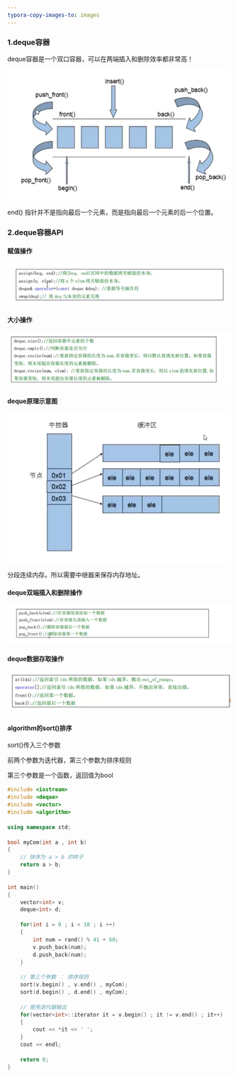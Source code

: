 ```yaml
---
typora-copy-images-to: images
---
```






### 1.deque容器



deque容器是一个双口容器，可以在两端插入和删除效率都非常高！

![1601699238483](images/1601699238483.png)





end() 指针并不是指向最后一个元素，而是指向最后一个元素的后一个位置。



### 2.deque容器API



#### 赋值操作

![1601699842926](images/1601699842926.png)



#### 大小操作

![1601699854891](images/1601699854891.png)





#### deque原理示意图

![1601699986661](images/1601699986661.png)



分段连续内存。所以需要中继器来保存内存地址。



#### deque双端插入和删除操作

![1601700144603](images/1601700144603.png)



#### deque数据存取操作

![1601700159945](images/1601700159945.png)





#### algorithm的sort()排序



sort()传入三个参数

前两个参数为迭代器，第三个参数为排序规则

第三个参数是一个函数，返回值为bool



```c++
#include <iostream>
#include <deque>
#include <vector>
#include <algorithm>

using namespace std;

bool myCom(int a , int b)
{
	// 排序为 a > b 的样子 
	return a > b;
}

int main()
{
	vector<int> v;
	deque<int> d;
	
	for(int i = 0 ; i < 10 ; i ++)
	{
		int num = rand() % 41 + 60;
		v.push_back(num);
		d.push_back(num);
	}
	
	// 第三个参数 ： 排序规则 
	sort(v.begin() , v.end() , myCom);
	sort(d.begin() , d.end() , myCom);
	
	// 使用迭代器输出 
	for(vector<int>::iterator it = v.begin() ; it != v.end() ; it++)
	{
		cout << *it << ' ';	
	}	
	cout << endl;
	
	return 0;
}
```

